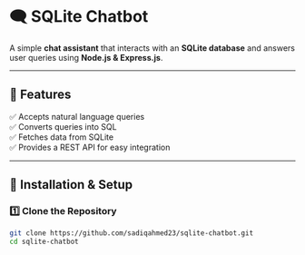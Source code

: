 # 🗨️ SQLite Chatbot

A simple **chat assistant** that interacts with an **SQLite database** and answers user queries using **Node.js & Express.js**.

---

## 📌 Features
✅ Accepts natural language queries  
✅ Converts queries into SQL  
✅ Fetches data from SQLite  
✅ Provides a REST API for easy integration  

---

## 🚀 Installation & Setup

### **1️⃣ Clone the Repository**
```sh
git clone https://github.com/sadiqahmed23/sqlite-chatbot.git
cd sqlite-chatbot
